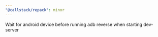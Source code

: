 ```yaml
---
"@callstack/repack": minor
---
```


Wait for android device before running adb reverse when starting dev-server
